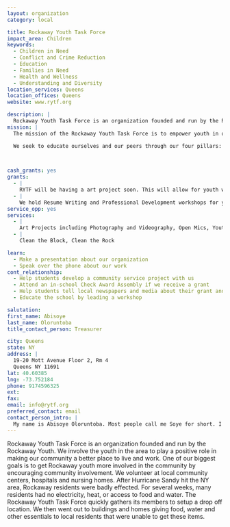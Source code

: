 ```yaml
---
layout: organization
category: local

title: Rockaway Youth Task Force
impact_area: Children
keywords: 
  - Children in Need
  - Conflict and Crime Reduction
  - Education
  - Families in Need
  - Health and Wellness
  - Understanding and Diversity
location_services: Queens
location_offices: Queens
website: www.rytf.org

description: |
  Rockaway Youth Task Force is an organization founded and run by the Rockaway Youth. We involve the youth in the area to play a positive role in making our community a better place to live and work. One of our biggest goals is to get Rockaway youth more involved in the community by encouraging community involvement. We volunteer at local community centers, hospitals and nursing homes. After Hurricane Sandy hit the NY area, Rockaway residents were badly effected. For several weeks, many residents had no electricity, heat, or access to food and water. The Rockaway Youth Task Force quickly gathers its members to setup a drop off location. We then went out to buildings and homes giving food, water and other essentials to local residents that were unable to get these items.  
mission: |
  The mission of the Rockaway Youth Task Force is to empower youth in our local communities through civic engagement & volunteer opportunities. We seek to spark social change in the Rockaways through youth leadership and provide opportunities for teenagers and young adults to become productive citizens of the Rockaways. 

  We seek to educate ourselves and our peers through our four pillars: personal advancement, mentoring, volunteer work, and political and civic engagement.

  

cash_grants: yes
grants: 
  - |
    RYTF will be having a art project soon. This will allow for youth with an interest in art to participate and show their talents. We also hold regular block cleaning projects that involved having the youth in our community do clean ups. We have plans to also start a teen health project which will educate the youth on how to live a healthier lifestyle by eating a healthy and balanced diet. We would like to hire a nutrition to be able to talk to youth about healthy eating habits and lifestyle choices. 
  - |
    We hold Resume Writing and Professional Development workshops for youth in Rockaway. These service help unemployed youth get back on their feet and source proper employment. We hope to expand these services in the future by partnering directly with local schools in order to work with more youth. 
service_opp: yes
services: 
  - |
    Art Projects including Photography and Videography, Open Mics, Youth Town Hall Meetings,Yout-run Newspaper, Youth Advocacy Projects, Youthmarket (Weekly Youth-Run Farmers Market), Outreach Projects
  - |
    Clean the Block, Clean the Rock

learn: 
  - Make a presentation about our organization
  - Speak over the phone about our work
cont_relationship: 
  - Help students develop a community service project with us
  - Attend an in-school Check Award Assembly if we receive a grant
  - Help students tell local newspapers and media about their grant and/or project with us
  - Educate the school by leading a workshop

salutation: 
first_name: Abisoye
last_name: Oloruntoba
title_contact_person: Treasurer

city: Queens
state: NY
address: |
  19-20 Mott Avenue Floor 2, Rm 4  
  Queens NY 11691
lat: 40.60385
lng: -73.752184
phone: 9174596325
ext: 
fax: 
email: info@rytf.org
preferred_contact: email
contact_person_intro: |
  My name is Abisoye Oloruntoba. Most people call me Soye for short. I have been a member of RYTF since Feb 2013. I currently serve as the Treasurer - helping to manage the finances and funding of the organization. This will be my first time working with the Common Cents project. I am excited about this project because it is in line with the same principles that we hold dear at RYTF and that is the youth have a positive role to play in improving our communities.
---
```

Rockaway Youth Task Force is an organization founded and run by the Rockaway Youth. We involve the youth in the area to play a positive role in making our community a better place to live and work. One of our biggest goals is to get Rockaway youth more involved in the community by encouraging community involvement. We volunteer at local community centers, hospitals and nursing homes. After Hurricane Sandy hit the NY area, Rockaway residents were badly effected. For several weeks, many residents had no electricity, heat, or access to food and water. The Rockaway Youth Task Force quickly gathers its members to setup a drop off location. We then went out to buildings and homes giving food, water and other essentials to local residents that were unable to get these items.  